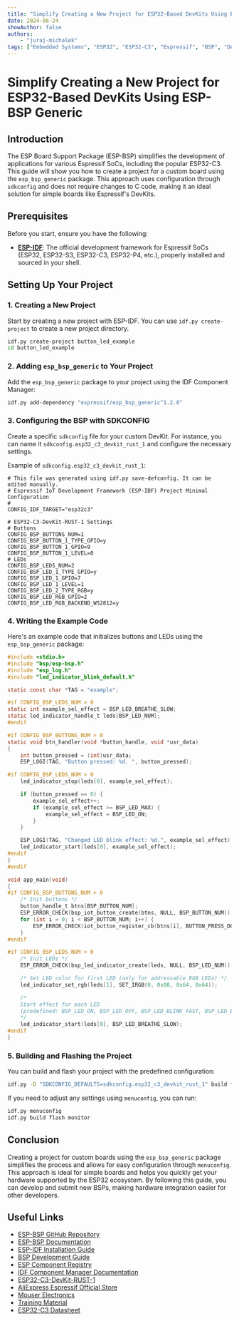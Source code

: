 ```yaml
---
title: "Simplify Creating a New Project for ESP32-Based DevKits Using ESP-BSP Generic"
date: 2024-06-24
showAuthor: false
authors:
    - "juraj-michalek"
tags: ["Embedded Systems", "ESP32", "ESP32-C3", "Espressif", "BSP", "Developer Workflow"]
---
```


# Simplify Creating a New Project for ESP32-Based DevKits Using ESP-BSP Generic

## Introduction

The ESP Board Support Package (ESP-BSP) simplifies the development of applications for various Espressif SoCs, including the popular ESP32-C3. This guide will show you how to create a project for a custom board using the `esp_bsp_generic` package. This approach uses configuration through `sdkconfig` and does not require changes to C code, making it an ideal solution for simple boards like Espressif's DevKits.

## Prerequisites

Before you start, ensure you have the following:

- [**ESP-IDF**](https://docs.espressif.com/projects/esp-idf/en/latest/esp32/get-started/index.html): The official development framework for Espressif SoCs (ESP32, ESP32-S3, ESP32-C3, ESP32-P4, etc.), properly installed and sourced in your shell.

## Setting Up Your Project

### 1. Creating a New Project

Start by creating a new project with ESP-IDF. You can use `idf.py create-project` to create a new project directory.

```bash
idf.py create-project button_led_example
cd button_led_example
```

### 2. Adding `esp_bsp_generic` to Your Project

Add the `esp_bsp_generic` package to your project using the IDF Component Manager:

```bash
idf.py add-dependency "espressif/esp_bsp_generic^1.2.0"
```

### 3. Configuring the BSP with SDKCONFIG

Create a specific `sdkconfig` file for your custom DevKit. For instance, you can name it `sdkconfig.esp32_c3_devkit_rust_1` and configure the necessary settings.

Example of `sdkconfig.esp32_c3_devkit_rust_1`:

```text
# This file was generated using idf.py save-defconfig. It can be edited manually.
# Espressif IoT Development Framework (ESP-IDF) Project Minimal Configuration
#
CONFIG_IDF_TARGET="esp32c3"

# ESP32-C3-DevKit-RUST-1 Settings
# Buttons
CONFIG_BSP_BUTTONS_NUM=1
CONFIG_BSP_BUTTON_1_TYPE_GPIO=y
CONFIG_BSP_BUTTON_1_GPIO=9
CONFIG_BSP_BUTTON_1_LEVEL=0
# LEDs
CONFIG_BSP_LEDS_NUM=2
CONFIG_BSP_LED_1_TYPE_GPIO=y
CONFIG_BSP_LED_1_GPIO=7
CONFIG_BSP_LED_1_LEVEL=1
CONFIG_BSP_LED_2_TYPE_RGB=y
CONFIG_BSP_LED_RGB_GPIO=2
CONFIG_BSP_LED_RGB_BACKEND_WS2812=y
```

### 4. Writing the Example Code

Here's an example code that initializes buttons and LEDs using the `esp_bsp_generic` package:

```c
#include <stdio.h>
#include "bsp/esp-bsp.h"
#include "esp_log.h"
#include "led_indicator_blink_default.h"

static const char *TAG = "example";

#if CONFIG_BSP_LEDS_NUM > 0
static int example_sel_effect = BSP_LED_BREATHE_SLOW;
static led_indicator_handle_t leds[BSP_LED_NUM];
#endif

#if CONFIG_BSP_BUTTONS_NUM > 0
static void btn_handler(void *button_handle, void *usr_data)
{
    int button_pressed = (int)usr_data;
    ESP_LOGI(TAG, "Button pressed: %d. ", button_pressed);

#if CONFIG_BSP_LEDS_NUM > 0
    led_indicator_stop(leds[0], example_sel_effect);

    if (button_pressed == 0) {
        example_sel_effect++;
        if (example_sel_effect >= BSP_LED_MAX) {
            example_sel_effect = BSP_LED_ON;
        }
    }

    ESP_LOGI(TAG, "Changed LED blink effect: %d.", example_sel_effect);
    led_indicator_start(leds[0], example_sel_effect);
#endif
}
#endif

void app_main(void)
{
#if CONFIG_BSP_BUTTONS_NUM > 0
    /* Init buttons */
    button_handle_t btns[BSP_BUTTON_NUM];
    ESP_ERROR_CHECK(bsp_iot_button_create(btns, NULL, BSP_BUTTON_NUM));
    for (int i = 0; i < BSP_BUTTON_NUM; i++) {
        ESP_ERROR_CHECK(iot_button_register_cb(btns[i], BUTTON_PRESS_DOWN, btn_handler, (void *) i));
    }
#endif

#if CONFIG_BSP_LEDS_NUM > 0
    /* Init LEDs */
    ESP_ERROR_CHECK(bsp_led_indicator_create(leds, NULL, BSP_LED_NUM));

    /* Set LED color for first LED (only for addressable RGB LEDs) */
    led_indicator_set_rgb(leds[1], SET_IRGB(0, 0x00, 0x64, 0x64));

    /*
    Start effect for each LED
    (predefined: BSP_LED_ON, BSP_LED_OFF, BSP_LED_BLINK_FAST, BSP_LED_BLINK_SLOW, BSP_LED_BREATHE_FAST, BSP_LED_BREATHE_SLOW)
    */
    led_indicator_start(leds[0], BSP_LED_BREATHE_SLOW);
#endif
}
```

### 5. Building and Flashing the Project

You can build and flash your project with the predefined configuration:

```bash
idf.py -D "SDKCONFIG_DEFAULTS=sdkconfig.esp32_c3_devkit_rust_1" build flash monitor
```

If you need to adjust any settings using `menuconfig`, you can run:

```bash
idf.py menuconfig
idf.py build flash monitor
```

## Conclusion

Creating a project for custom boards using the `esp_bsp_generic` package simplifies the process and allows for easy configuration through `menuconfig`. This approach is ideal for simple boards and helps you quickly get your hardware supported by the ESP32 ecosystem. By following this guide, you can develop and submit new BSPs, making hardware integration easier for other developers.

## Useful Links

- [ESP-BSP GitHub Repository](https://github.com/espressif/esp-bsp)
- [ESP-BSP Documentation](https://github.com/espressif/esp-bsp/blob/master/README.md)
- [ESP-IDF Installation Guide](https://docs.espressif.com/projects/esp-idf/en/latest/esp32/get-started/index.html)
- [BSP Development Guide](https://github.com/espressif/esp-bsp/blob/master/BSP_development_guide.md)
- [ESP Component Registry](https://components.espressif.com/)
- [IDF Component Manager Documentation](https://docs.espressif.com/projects/idf-component-manager/en/latest/)
- [ESP32-C3-DevKit-RUST-1](https://www.espressif.com/en/products/devkits)
- [AliExpress Espressif Official Store](https://www.aliexpress.com/item/1005004418342288.html)
- [Mouser Electronics](https://www2.mouser.com/ProductDetail/Espressif-Systems/ESP32-C3-DevKit-RUST-1?qs=4ASt3YYao0WvXOj9TGjU2A%3D%3D)
- [Training Material](https://esp-rs.github.io/std-training/)
- [ESP32-C3 Datasheet](https://www.espressif.com/sites/default/files/documentation/esp32-c3_datasheet_en.pdf)
